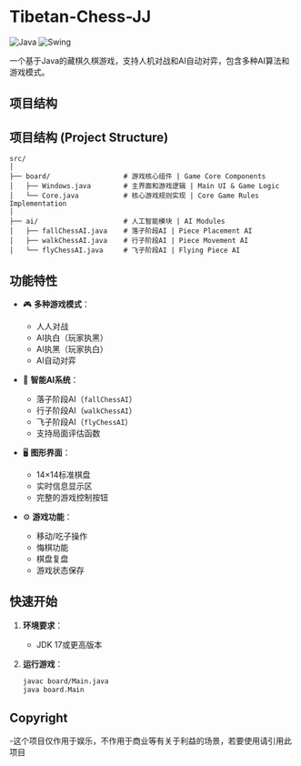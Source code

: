 # Tibetan-Chess-JJ

![Java](https://img.shields.io/badge/Java-17-blue) ![Swing](https://img.shields.io/badge/GUI-Swing-orange)

一个基于Java的藏棋久棋游戏，支持人机对战和AI自动对弈，包含多种AI算法和游戏模式。

## 项目结构

## 项目结构 (Project Structure)

```text
src/
│
├── board/                  # 游戏核心组件 | Game Core Components
│   ├── Windows.java        # 主界面和游戏逻辑 | Main UI & Game Logic
│   └── Core.java           # 核心游戏规则实现 | Core Game Rules Implementation
│
├── ai/                     # 人工智能模块 | AI Modules
│   ├── fallChessAI.java    # 落子阶段AI | Piece Placement AI
│   ├── walkChessAI.java    # 行子阶段AI | Piece Movement AI
│   └── flyChessAI.java     # 飞子阶段AI | Flying Piece AI
```

## 功能特性

- 🎮 **多种游戏模式**：
  - 人人对战
  - AI执白（玩家执黑）
  - AI执黑（玩家执白）
  - AI自动对弈

- 🤖 **智能AI系统**：
  - 落子阶段AI（`fallChessAI`）
  - 行子阶段AI（`walkChessAI`）
  - 飞子阶段AI（`flyChessAI`）
  - 支持局面评估函数

- 🖥️ **图形界面**：
  - 14×14标准棋盘
  - 实时信息显示区
  - 完整的游戏控制按钮

- ⚙️ **游戏功能**：
  - 移动/吃子操作
  - 悔棋功能
  - 棋盘复盘
  - 游戏状态保存

## 快速开始

1. **环境要求**：
   - JDK 17或更高版本

2. **运行游戏**：
   ```bash
   javac board/Main.java
   java board.Main

## Copyright
-这个项目仅作用于娱乐，不作用于商业等有关于利益的场景，若要使用请引用此项目
